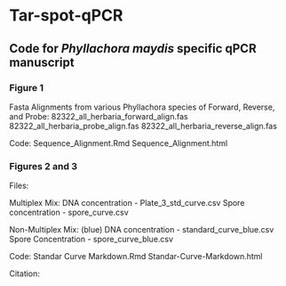 # Tar-spot-qPCR
## Code for <i>Phyllachora maydis</i> specific qPCR manuscript
### Figure 1
Fasta Alignments from various Phyllachora species of Forward, Reverse, and Probe:
82322_all_herbaria_forward_align.fas
82322_all_herbaria_probe_align.fas
82322_all_herbaria_reverse_align.fas

Code:
Sequence_Alignment.Rmd
Sequence_Alignment.html

### Figures 2 and 3
Files:

Multiplex Mix:
DNA concentration - Plate_3_std_curve.csv
Spore concentration - spore_curve.csv

Non-Multiplex Mix: (blue)
DNA concentration - standard_curve_blue.csv
Spore Concentration - spore_curve_blue.csv

Code:
Standar Curve Markdown.Rmd
Standar-Curve-Markdown.html

Citation:

